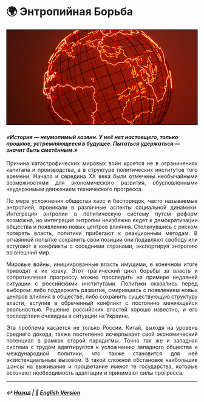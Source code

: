 # 🌍 Энтропийная Борьба

![Энтропийная Борьба](image.png)

#### <i>«История — неумолимый хозяин. У неё нет настоящего, только прошлое, устремляющееся в будущее. Пытаться удержаться — значит быть сметённым.»</i>

<p align="justify">Причина катастрофических мировых войн кроется не в ограничениях капитала и производства, а в структуре политических институтов того времени. Начало и середина ХХ века были отмечены необычайными возможностями для экономического развития, обусловленными неудержимым движением технического прогресса. </p>

<p align="justify">По мере усложнения общества хаос и беспорядок, часто называемые энтропией, проникали в различные аспекты социальной динамики. Интеграция энтропии в политическую систему путем реформ возможна, но интеграция энтропии неизбежно ведет к демократизации общества и появлению новых центров влияния. Столкнувшись с риском потерять власть, политики прибегают к реакционным методам. В отчаянной попытке сохранить свои позиции они подавляют свободу или вступают в конфликты с соседними странами, экспортируя энтропию во внешний мир.</p>

<p align="justify">Мировые войны, инициированные власть имущими, в конечном итоге приводят к их краху. Этот трагический цикл борьбы за власть и сопротивления прогрессу можно проследить на примере недавней ситуации с российскими институтами. Политики оказались перед выбором: либо поддержать развитие, смирившись с появлением новых центров влияния в обществе, либо сохранить существующую структуру власти, вступив в обреченный конфликт с постоянно меняющейся реальностью. Решение российских властей хорошо известно, и его последствия очевидны в ситуации на Украине.</p>

<p align="justify">Эта проблема касается не только России. Китай, выходя на уровень среднего дохода, также постепенно исчерпывает свой экономический потенциал в рамках старой парадигмы. Точно так же и западная система с трудом адаптируется к усложнению западного общества и международной политики, что также становится для неё экзистенциальным вызовом. В такой сложной обстановке наибольшие шансы на выживание и процветание имеют те государства, которые осознают необходимость адаптации и принимают силы прогресса.</p>

***

##### ↩️ [Назад](https://rozephyros.github.io/index-2.html) | 🗽 [English Version](english.md)
